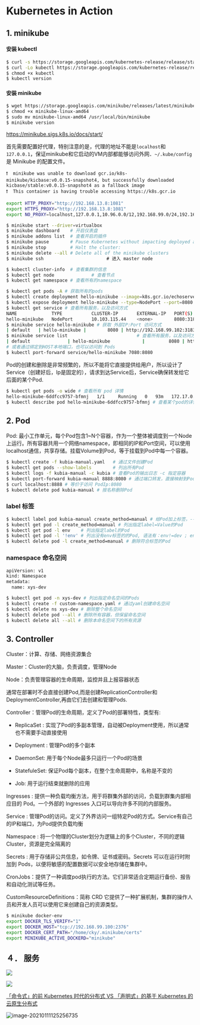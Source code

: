 # Kubernetes in Action

## 1. minikube

#### 安装 kubectl

```bash
$ curl -s https://storage.googleapis.com/kubernetes-release/release/stable.txt   # kubectl 最新版本
$ curl -Lo kubectl https://storage.googleapis.com/kubernetes-release/release/v1.6.4/bin/linux/amd64/kubectl
$ chmod +x kubectl
$ kubectl version
```

#### 安装 minikube

```bash
$ wget https://storage.googleapis.com/minikube/releases/latest/minikube-linux-amd64
$ chmod +x minikube-linux-amd64
$ sudo mv minikube-linux-amd64 /usr/local/bin/minikube
$ minikube version
```

https://minikube.sigs.k8s.io/docs/start/

首先需要配置好代理，特别注意的是，代理的地址不能是`localhost`和`127.0.0.1`，保证minikube和它启动的VM内部都能够访问外网．`~/.kube/config` 是 Minikube 的配置文件。

```
❗  minikube was unable to download gcr.io/k8s-minikube/kicbase:v0.0.15-snapshot4, but successfully downloaded kicbase/stable:v0.0.15-snapshot4 as a fallback image
❗  This container is having trouble accessing https://k8s.gcr.io
```

```bash
export HTTP_PROXY="http://192.168.13.8:1081"
export HTTPS_PROXY="http://192.168.13.8:1081"
export NO_PROXY=localhost,127.0.0.1,10.96.0.0/12,192.168.99.0/24,192.168.39.0/24
```

```bash
$ minikube start --driver=virtualbox
$ minikube dashboard  	# 开启仪表盘
$ minikube addons list 	# 查看开启的插件
$ minikube pause 		# Pause Kubernetes without impacting deployed applications
$ minikube stop 		# Halt the cluster:
$ minikube delete --all # Delete all of the minikube clusters
$ minikube ssh						　# 进入 master node

$ kubectl cluster-info  # 查看集群的信息                                     
$ kubectl get node 				# 查看节点
$ kubectl get namespace # 查看所有的namespace
```

```bash
$ kubectl get pods -A # 获取所有的pods
$ kubectl create deployment hello-minikube --image=k8s.gcr.io/echoserver:1.4 # 部署一个pod
$ kubectl expose deployment hello-minikube --type=NodePort --port=8080 		 # 暴露到外部
$ kubectl get service # 查看所有服务，以及访问方式
NAME             TYPE           CLUSTER-IP       EXTERNAL-IP   PORT(S)          AGE
hello-minikube   NodePort       10.103.115.44    <none>        8080:31837/TCP   69m
$ minikube service hello-minikube # 获取 外部IP:Port 访问方式
| default   | hello-minikube |        8080 | http://192.168.99.102:31837 |
$ minikube service list 						 # 查看所有服务，以及访问方式
| default              | hello-minikube            |         8080 | http://192.168.99.102:31837 |
# 或者通过绑定到HOST本地端口，也可以访问到 Pods
$ kubectl port-forward service/hello-minikube 7080:8080 
```

Pod的创建和删除是非常频繁的，所以不能将它直接提供给用户，所以设计了Service（创建好后，Ip是固定的），请求到达Service后，Service确保转发给它后面的某个Pod.

```bash
$ kubectl get pods -o wide # 查看所有 pod 详情
hello-minikube-6ddfcc9757-bfmnj   1/1     Running   0   93m   172.17.0.5   minikube   <none>  <none>
$ kubectl describe pod hello-minikube-6ddfcc9757-bfmnj # 查看某个pod的详情
```

## 2. Pod

Pod: 最小工作单元，每个Pod包含1~N个容器，作为一个整体被调度到一个Node上运行。所有容器共用一个网络namespace，即相同的IP和Port空间，可以使用localhost通信，共享存储。挂载Volume到Pod，等于挂载到Pod中每一个容器。

```bash
$ kubectl create -f kubia-manual.yaml 	# 通过文件创建Pod
$ kubectl get pods --show-labels 		# 列出所有Pod
$ kubectl logs -f kubia-manual -c kubia # 查看Pod的输出日志 -c 指定容器
$ kubectl port-forward kubia-manual 8888:8080 # 通过端口转发，直接映射到Pod中，方便调试
$ curl localhost:8888 # 等价于访问 PodIp:8080
$ kubectl delete pod kubia-manual # 按名称删除Pod
```

### label 标签

```bash
$ kubectl label pod kubia-manual create_method=manual # 给Pod加上标签，--overwrite 表示覆盖原有的 
$ kubectl get pod -l create_method=manual # 列出指定label=Value的Pod  
$ kubectl get pod -l env    # 列出指定label的Pod  
$ kubectl get pod -l '!env' # 列出没有env标签的的Pod, 语法有：env!=dev ; env in (pro,dev) ; env notin (pro,dev) 
$ kubectl delete pod -l create_method=manual # 删除符合标签的Pod
```

### namespace 命名空间

```dockerfile
apiVersion: v1
kind: Namespace
metadata:
  name: xys-dev
```

```bash
$ kubectl get pod -n xys-dev # 列出指定命名空间的Pods
$ kubectl create -f custom-namespace.yaml # 通过yaml创建命名空间
$ kubectl delete ns xys-dev # 删除整个命名空间
$ kubectl delete pod --all # 删除所有容器，但保留命名空间
$ kubectl delete all --all # 删除本命名空间下的所有资源
```

## 3. Controller

Cluster：计算、存储、网络资源集合

Master：Cluster的大脑，负责调度，管理Node

Node：负责管理容器的生命周期，监控并且上报容器状态

通常在部署时不会直接创建Pod,而是创建ReplicationController和DeploymentController,再由它们去创建和管理Pods.

Controller：管理Pod的生命周期，定义了Pod的部署特性，类型有:

- ReplicaSet : 实现了Pod的多副本管理，自动被Deployment使用，所以通常也不需要手动直接使用

- Deployment : 管理Pod的多个副本
- DaemonSet: 用于每个Node最多只运行一个Pod的场景
- StatefuleSet: 保证Pod每个副本，在整个生命周期中，名称是不变的
- Job: 用于运行结束就删除的应用


Ingresses : 提供一种负载均衡方法，用于将群集外部的访问，负载到群集内部相应目的 Pod。一个外部的 Ingresses 入口可以导向许多不同的内部服务。

Service : 管理Pod的访问。定义了外界访问一组特定Pod的方式。Service有自己的IP和端口，为Pod提供负载均衡

Namespace : 将一个物理的Cluster划分为逻辑上的多个Cluster，不同的逻辑Cluster，资源是完全隔离的

Secrets : 用于存储非公共信息，如令牌、证书或密码。Secrets 可以在运行时附加到 Pods，以便将敏感的配置数据可以安全地存储在集群中。

CronJobs：提供了一种调度pod执行的方法。它们非常适合定期运行备份、报告和自动化测试等任务。

CustomResourceDefinitions：简称 CRD 它提供了一种扩展机制，集群的操作人员和开发人员可以使用它来创建自己的资源类型。

```bash
$ minikube docker-env
export DOCKER_TLS_VERIFY="1"
export DOCKER_HOST="tcp://192.168.99.100:2376"
export DOCKER_CERT_PATH="/home/cky/.minikube/certs"
export MINIKUBE_ACTIVE_DOCKERD="minikube"
```

## ４． 服务

![](https://img.codekissyoung.com/2021/01/08/8b15efec8824c13d07f0629380fb701e.png)

![](https://img.codekissyoung.com/2021/01/10/5790a9ee7f4d349e40aa5e164abe6184.png)



[「命令式」的前 Kubernetes 时代的分布式 VS 「声明式」的基于 Kubernetes 的云原生分布式](https://www.yuque.com/office/yuque/0/2020/xlsx/788484/1605013794417-32876a80-a758-4a0d-b5c0-253a364ae4f8.xlsx?from=https%3A%2F%2Fwww.yuque.com%2Fpolaris-docs%2Fcontainer%2Fk8s-basic-overview)



![image-20210111125256735](https://img.codekissyoung.com/2021/01/11/23e1f889f725b7383441e1b1b60195e9.png)







